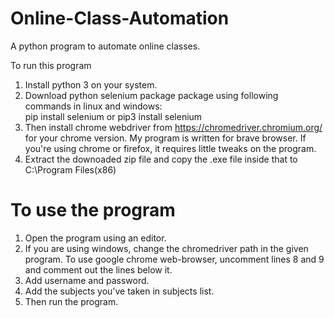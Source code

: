 # Online-Class-Automation
A python program to automate online classes.

To run this program
1. Install python 3 on your system. 
2. Download python selenium package package using following commands in linux and windows: <br />
   pip install selenium or pip3 install selenium
3. Then install chrome webdriver from https://chromedriver.chromium.org/ for your chrome version. My program is written for brave browser. If you're using chrome or firefox, it requires little tweaks on the program.
4. Extract the downoaded zip file and copy the .exe file inside that to C:\Program Files(x86)

# To use the program
1. Open the program using an editor. <br />
2. If you are using windows, change the chromedriver path in the given program. To use google chrome web-browser, uncomment lines 8 and 9 and comment out the lines below it. <br />
3. Add username and password. <br />
4. Add the subjects you've taken in subjects list. <br />
5. Then run the program.

